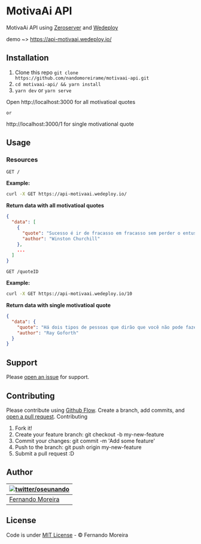 # MotivaAi API

MotivaAi API using [Zeroserver](https://github.com/remoteinterview/zero) and [Wedeploy](https://wedeploy.com/)

demo ~> https://api-motivaai.wedeploy.io/

## Installation

1. Clone this repo `git clone https://github.com/nandomoreirame/motivaai-api.git`
2. `cd motivaai-api/ && yarn install`
3. `yarn dev` or `yarn serve`

Open http://localhost:3000 for all motivatioal quotes

`or`

http://localhost:3000/1 for single motivational quote

## Usage

### Resources

```
GET /
```

**Example:**

```sh
curl -X GET https://api-motivaai.wedeploy.io/
```

**Return data with all motivatioal quotes**

```json
{
  "data": [
    {
      "quote": "Sucesso é ir de fracasso em fracasso sem perder o entusiasmo.",
      "author": "Winston Churchill"
    },
    ...
  ]
}
```


```
GET /quoteID
```

**Example:**

```sh
curl -X GET https://api-motivaai.wedeploy.io/10
```

**Return data with single motivatioal quote**

```json
{
  "data": {
    "quote": "Há dois tipos de pessoas que dirão que você não pode fazer diferença nesse mundo: aquelas que tem medo de tentar e aquelas que temem que você consiga.",
    "author": "Ray Goforth"
  }
}
```

## Support

Please [open an issue](https://github.com/nandomoreirame/motivaai-api/issues/new) for support.

## Contributing

Please contribute using [Github Flow](https://guides.github.com/introduction/flow/). Create a branch, add commits, and [open a pull request](https://github.com/nandomoreirame/motivaai-api/compare?expand=1).
Contributing

1. Fork it!
2. Create your feature branch: git checkout -b my-new-feature
3. Commit your changes: git commit -m 'Add some feature'
4. Push to the branch: git push origin my-new-feature
5. Submit a pull request :D

## Author

| [![twitter/oseunando](https://avatars6.githubusercontent.com/u/1318271?v=4&s=120)](http://twitter.com/oseunando "Follow @oseunando on Twitter") |
|---|
| [Fernando Moreira](http://nandomoreira.me) |

## License

Code is under [MIT License](/LICENSE) - © Fernando Moreira
